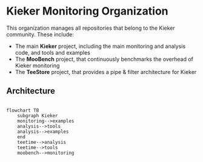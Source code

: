 # Kieker Monitoring Organization

This organization manages all repositories that belong to the Kieker community. These include:
- The main **Kieker** project, including the main monitoring and analysis code, and tools and examples
- The **MooBench** project, that continuously benchmarks the overhead of Kieker monitoring
- The **TeeStore** project, that provides a pipe & filter architecture for Kieker

## Architecture

```mermaid

flowchart TB
    subgraph Kieker
    monitoring-->examples
    analysis-->tools
    analysis-->examples
    end
    teetime-->analysis
    teetime-->tools
    moobench-->monitoring
```


